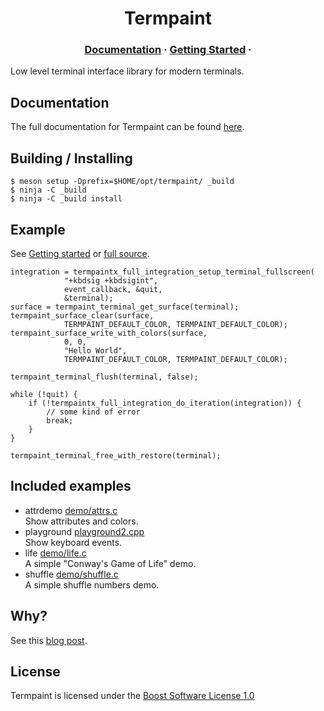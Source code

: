 <h1 align="center">
    Termpaint
</h1>


<h3 align="center">
  <a href="https://termpaint.namepad.de/latest/">Documentation</a>
  <span> · </span>
  <a href="https://termpaint.namepad.de/latest/getting-started.html">Getting Started</a>
  <span> · </span>
</h3>

Low level terminal interface library for modern terminals.


## Documentation

The full documentation for Termpaint can be found [here](https://termpaint.namepad.de/latest/).

## Building / Installing

    $ meson setup -Dprefix=$HOME/opt/termpaint/ _build
    $ ninja -C _build
    $ ninja -C _build install

## Example

See [Getting started](https://termpaint.namepad.de/latest/getting-started.html) or [full source](doc/getting-started.c).

    integration = termpaintx_full_integration_setup_terminal_fullscreen(
                "+kbdsig +kbdsigint",
                event_callback, &quit,
                &terminal);
    surface = termpaint_terminal_get_surface(terminal);
    termpaint_surface_clear(surface,
                TERMPAINT_DEFAULT_COLOR, TERMPAINT_DEFAULT_COLOR);
    termpaint_surface_write_with_colors(surface,
                0, 0,
                "Hello World",
                TERMPAINT_DEFAULT_COLOR, TERMPAINT_DEFAULT_COLOR);

    termpaint_terminal_flush(terminal, false);

    while (!quit) {
        if (!termpaintx_full_integration_do_iteration(integration)) {
            // some kind of error
            break;
        }
    }

    termpaint_terminal_free_with_restore(terminal);

## Included examples

* attrdemo [demo/attrs.c](demo/attrs.c)  
  Show attributes and colors.
* playground [playground2.cpp](playground2.cpp)  
  Show keyboard events.
* life [demo/life.c](demo/life.c)  
  A simple "Conway's Game of Life" demo.
* shuffle [demo/shuffle.c](demo/shuffle.c)  
  A simple shuffle numbers demo.

## Why?

See this [blog post](https://tty.uchuujin.de/2020/11/journey-of-termpaint/).

## License

Termpaint is licensed under the [Boost Software License 1.0](COPYING)